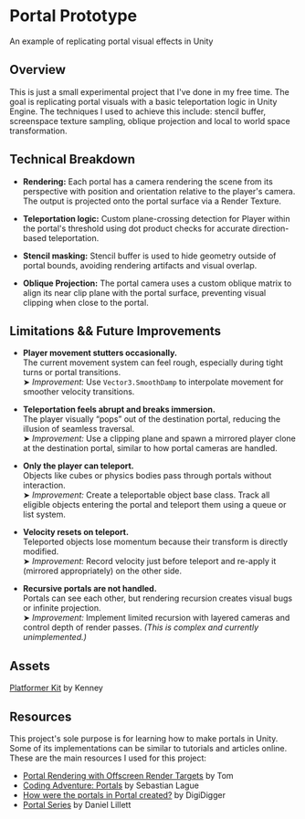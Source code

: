 # Portal Prototype
An example of replicating portal visual effects in Unity

## Overview
This is just a small experimental project that I've done in my free time. The goal is replicating portal visuals with a basic teleportation logic in Unity Engine. The techniques I used to achieve this include: stencil buffer, screenspace texture sampling, oblique projection and local to world space transformation.

## Technical Breakdown
- **Rendering:** Each portal has a camera rendering the scene from its perspective with position and orientation relative to the player's camera. The output is projected onto the portal surface via a Render Texture. 

- **Teleportation logic:** Custom plane-crossing detection for Player within the portal's threshold using dot product checks for accurate direction-based teleportation.

- **Stencil masking:** Stencil buffer is used to hide geometry outside of portal bounds, avoiding rendering artifacts and visual overlap.

- **Oblique Projection:** The portal camera uses a custom oblique matrix to align its near clip plane with the portal surface, preventing visual clipping when close to the portal.

## Limitations && Future Improvements

- **Player movement stutters occasionally.**  
  The current movement system can feel rough, especially during tight turns or portal transitions.  
  ➤ *Improvement:* Use `Vector3.SmoothDamp` to interpolate movement for smoother velocity transitions.

- **Teleportation feels abrupt and breaks immersion.**  
  The player visually “pops” out of the destination portal, reducing the illusion of seamless traversal.  
  ➤ *Improvement:* Use a clipping plane and spawn a mirrored player clone at the destination portal, similar to how portal cameras are handled.

- **Only the player can teleport.**  
  Objects like cubes or physics bodies pass through portals without interaction.  
  ➤ *Improvement:* Create a teleportable object base class. Track all eligible objects entering the portal and teleport them using a queue or list system.

- **Velocity resets on teleport.**  
  Teleported objects lose momentum because their transform is directly modified.  
  ➤ *Improvement:* Record velocity just before teleport and re-apply it (mirrored appropriately) on the other side.

- **Recursive portals are not handled.**  
  Portals can see each other, but rendering recursion creates visual bugs or infinite projection.  
  ➤ *Improvement:* Implement limited recursion with layered cameras and control depth of render passes. *(This is complex and currently unimplemented.)*

## Assets
[Platformer Kit](https://kenney.nl/assets/platformer-kit) by Kenney

## Resources
This project's sole purpose is for learning how to make portals in Unity. Some of its implementations can be similar to tutorials and articles online. These are the main resources I used for this project:

- [Portal Rendering with Offscreen Render Targets](https://tomhulton.blogspot.com/2015/08/portal-rendering-with-offscreen-render.html) by Tom 
- [Coding Adventure: Portals](https://www.youtube.com/watch?v=cWpFZbjtSQg&t=179s) by Sebastian Lague
- [How were the portals in Portal created?](https://www.youtube.com/watch?v=_SmPR5mvH7w) by DigiDigger 
- [Portal Series](https://github.com/daniel-ilett/shaders-portal) by Daniel Lillett 